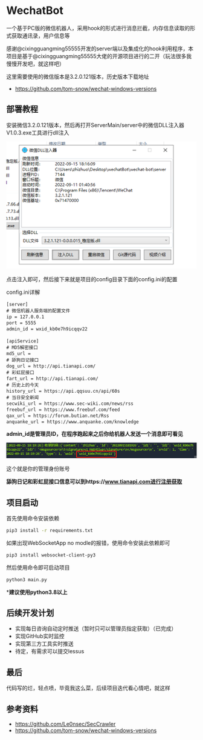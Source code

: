 # WechatBot
一个基于PC版的微信机器人，采用hook的形式进行消息拦截，内存信息读取的形式获取通讯录，用户信息等

感谢@cixingguangming55555开发的server端以及集成化的hook利用程序，本项目是基于@cixingguangming55555大佬的开源项目进行的二开（玩法很多我慢慢开发吧，就这样吧）

这里需要使用的微信版本是3.2.0.121版本，历史版本下载地址

- https://github.com/tom-snow/wechat-windows-versions

## 部署教程

安装微信3.2.0.121版本，然后再打开ServerMain/server中的微信DLL注入器V1.0.3.exe工具进行dll注入

![image-20220915181623688](images/image-20220915181623688.png) 

点击注入即可，然后接下来就是项目的config目录下面的config.ini的配置

config.ini详解

```
[server]
# 微信机器人服务端的配置文件
ip = 127.0.0.1
port = 5555
admin_id = wxid_kb0e7h9icqqv22

[apiService]
# MD5解密接口
md5_url = 
# 舔狗日记接口
dog_url = http://api.tianapi.com/
# 彩虹屁接口
fart_url = http://api.tianapi.com/
# 历史上的今天
history_url = https://api.qqsuu.cn/api/60s
# 当日安全新闻
secwiki_url = https://www.sec-wiki.com/news/rss
freebuf_url = https://www.freebuf.com/feed
qax_url = https://forum.butian.net/Rss
anquanke_url = https://www.anquanke.com/knowledge
```

**admin_id是管理员ID，在程序跑起来之后你给机器人发送一个消息即可看见**

![image-20220915181940797](images/image-20220915181940797.png) 

这个就是你的管理身份账号

**舔狗日记和彩虹屁接口信息可以到https://www.tianapi.com进行注册获取**

## 项目启动

首先使用命令安装依赖

```bash
pip3 install -r requirements.txt
```

如果出现WebSocketApp no modle的报错，使用命令安装此依赖即可

```bash
pip3 install websocket-client-py3
```

然后使用命令即可启动项目

```bash
python3 main.py
```

***建议使用python3.8以上**

## 后续开发计划

- 实现每日咨询自动定时推送（暂时只可以管理员指定获取）（已完成）
- 实现GitHub实时监控
- 实现第三方工具实时推送
- 待定，有需求可以提交lessus

## 最后

代码写的烂，轻点喷，毕竟我这么菜，后续项目迭代看心情吧，就这样

## 参考资料

- https://github.com/Le0nsec/SecCrawler
- https://github.com/tom-snow/wechat-windows-versions
